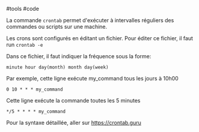 #tools #code

La commande `crontab` permet d'exécuter à intervalles réguliers des commandes ou scripts sur une machine.

Les crons sont configurés en éditant un fichier. Pour éditer ce fichier, il faut run `crontab -e`

Dans ce fichier, il faut indiquer la fréquence sous la forme:
```
minute hour day(month) month day(week)
```

Par exemple, cette ligne exécute my_command tous les jours à 10h00

```
0 10 * * * my_command
```

Cette ligne exécute la commande toutes les 5 minutes

```
*/5 * * * * my_command
```

Pour la syntaxe détaillée, aller sur https://crontab.guru
